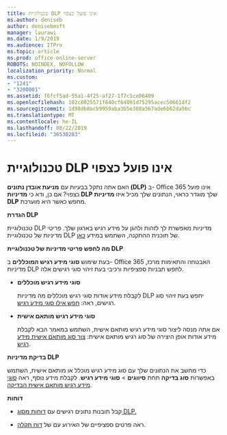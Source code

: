 ```yaml
---
title: טכנולוגיית DLP אינו פועל כצפוי
ms.author: deniseb
author: denisebmsft
manager: laurawi
ms.date: 1/9/2019
ms.audience: ITPro
ms.topic: article
ms.prod: office-online-server
ROBOTS: NOINDEX, NOFOLLOW
localization_priority: Normal
ms.custom:
- "1241"
- "3200001"
ms.assetid: f6fcf5ad-55a1-4f25-af27-1f7c1ce06409
ms.openlocfilehash: 102c8025571f840cf64091d75295acec50661df2
ms.sourcegitcommit: 1d98db8acb9959aba3b5e308a567ade6b62da56c
ms.translationtype: MT
ms.contentlocale: he-IL
ms.lasthandoff: 08/22/2019
ms.locfileid: "36530283"
---
```

# <a name="dlp-not-working-as-expected"></a>טכנולוגיית DLP אינו פועל כצפוי

האם אתה נתקל בבעיות עם **מניעת אובדן נתונים (DLP)** ב- Office 365 אינו פועל כצפוי? אם כן, ודא כי **מדיניות DLP** שלך מוגדר כראוי, הנתונים שלך מכיל איזו **מדיניות DLP** מחפש כאשר היא מוערכת.
  
 **הגדרת DLP**
  
טכנולוגיית DLP מדיניות מאפשרת לך לזהות ולהגן על מידע רגיש בארגון שלך. פריטי מדיניות של טכנולוגיית DLP של תוכנית ההתקנה, השתמש במידע [כאן](https://docs.microsoft.com/office365/securitycompliance/prevent-data-loss#set-up-dlp).
  
 **מה לחפש פריטי מדיניות של טכנולוגיית DLP**
  
בעת שימוש **סוגי מידע רגיש המוכללים** ב- Office 365 האבטחה והתאימות מרכז, מדיניות DLP לחפש תבניות ספציפיות ורכיבי בעת זיהוי סוגי רגישים אלה.
  
- **סוגי מידע רגיש מוכללים**

    לקבלת מידע אודות סוגי רגיש מוכללים מה מדיניות DLP יחפש בעת זיהוי סוג רגישים, ראה: [חפש אילו סוגי מידע רגיש](https://docs.microsoft.com/office365/securitycompliance/what-the-sensitive-information-types-look-for).

- **סוגי מידע רגיש מותאם אישית**

    אם אתה מנסה ליצור סוגי מידע רגיש מותאם אישית, השתמש במאמר הבא לקבלת מידע אודות אופן היצירה של סוג רגיש מותאם אישית: [צור סוג מותאם אישית מידע רגיש](https://docs.microsoft.com/office365/securitycompliance/create-a-custom-sensitive-information-type).

**בדיקת מדיניות DLP**

כדי מחשב את הנתונים שלך עם סוג מידע רגיש מוכלל או מותאם אישית, השתמש באפשרות **סוג בדיקה** תחת **סיווגים** > **סוגי מידע רגיש**. לקבלת מידע נוסף, ראה [סוגי מידע רגיש מותאם אישית הבדיקה](https://docs.microsoft.com/office365/securitycompliance/create-a-custom-sensitive-information-type#test-custom-sensitive-information-types-in-the-security--compliance-center).

 **דוחות**
  
- קבל תובנות נתונים רגישים עם [דוחות מסוג DLP.](https://docs.microsoft.com/office365/securitycompliance/data-loss-prevention-policies#dlp-reports)

- ראה פרטים ספציפיים של האירוע עם של [דוח תקלה](https://docs.microsoft.com/office365/securitycompliance/data-loss-prevention-policies#incident-reports).
